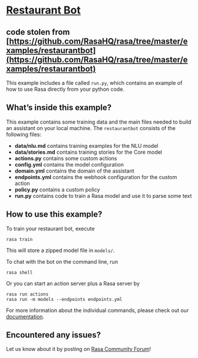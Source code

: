 # [Restaurant Bot](https://github.com/RasaHQ/rasa/tree/master/examples/restaurantbot)
## code stolen from [https://github.com/RasaHQ/rasa/tree/master/examples/restaurantbot](https://github.com/RasaHQ/rasa/tree/master/examples/restaurantbot)

This example includes a file called `run.py`, which contains an example
of how to use Rasa directly from your python code.

## What’s inside this example?

This example contains some training data and the main files needed to build an 
assistant on your local machine. The `restaurantbot` consists of the following files:

- **data/nlu.md** contains training examples for the NLU model  
- **data/stories.md** contains training stories for the Core model  
- **actions.py** contains some custom actions
- **config.yml** contains the model configuration
- **domain.yml** contains the domain of the assistant  
- **endpoints.yml** contains the webhook configuration for the custom action  
- **policy.py** contains a custom policy
- **run.py** contains code to train a Rasa model and use it to parse some text

## How to use this example?

To train your restaurant bot, execute
```
rasa train
```
This will store a zipped model file in `models/`.

To chat with the bot on the command line, run
```
rasa shell
```

Or you can start an action server plus a Rasa server by
```
rasa run actions
rasa run -m models --endpoints endpoints.yml
```

For more information about the individual commands, please check out our 
[documentation](http://rasa.com/docs/rasa/user-guide/command-line-interface/).

## Encountered any issues?
Let us know about it by posting on [Rasa Community Forum](https://forum.rasa.com)!
